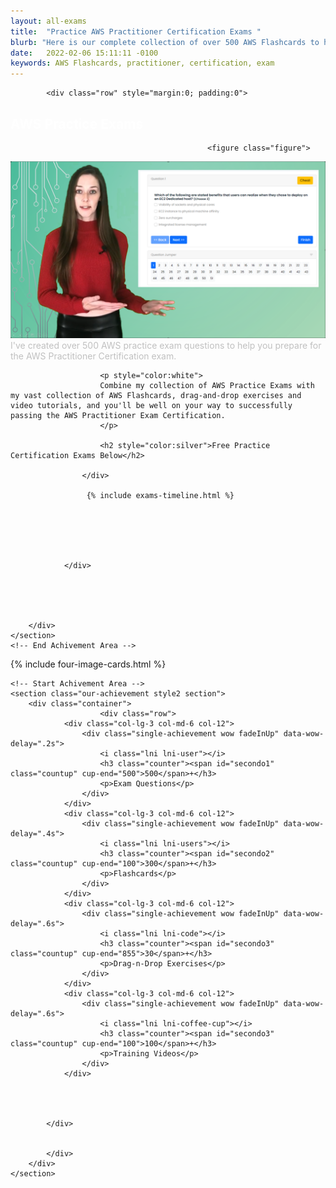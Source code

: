 ```yaml
---
layout: all-exams
title:  "Practice AWS Practitioner Certification Exams "
blurb: "Here is our complete collection of over 500 AWS Flashcards to help you prepare for and pass the AWS Practitioner Certification Exam"
date:   2022-02-06 15:11:11 -0100
keywords: AWS Flashcards, practitioner, certification, exam
---
```


<section class="our-achievement style2 section" >
        <div class="container" >
		
		
		
			<div class="row" style="margin:0; padding:0">
				
				
<div class="section-title style2 align-center gray-bg mt-5 mb-0 padding:0">
                        <span class="wow fadeInDown" data-wow-delay=".2s" style="visibility: visible; animation-delay: 0.2s; animation-name: fadeInDown;"><h1 style="color:white">
						AWS Practice Exams</h1></span>
						
												<figure class="figure">
  <img src="/assets/more-exams.png" alt="Build vs Merge with Maven Gradle and Git" class="img-fluid mx-auto d-block img-thumbnail rounded ">
  <figcaption class="figure-caption" style="color:silver">I've created over 500 AWS practice exam questions to help you prepare for the AWS Practitioner Certification exam.</figcaption>
</figure>


						<p style="color:white">
						Combine my collection of AWS Practice Exams with my vast collection of AWS Flashcards, drag-and-drop exercises and video tutorials, and you'll be well on your way to successfully passing the AWS Practitioner Exam Certification.
						</p>

						<h2 style="color:silver">Free Practice Certification Exams Below</h2>

                    </div>

                     {% include exams-timeline.html %}


				
				
				
				
				</div>
		
		
		
		

        </div>
    </section>
    <!-- End Achivement Area -->











	
	
{% include four-image-cards.html %}

	
	
	
	
	
	
	

    <!-- Start Achivement Area -->
    <section class="our-achievement style2 section">
        <div class="container">
                        <div class="row">
                <div class="col-lg-3 col-md-6 col-12">
                    <div class="single-achievement wow fadeInUp" data-wow-delay=".2s">
                        <i class="lni lni-user"></i>
                        <h3 class="counter"><span id="secondo1" class="countup" cup-end="500">500</span>+</h3>
                        <p>Exam Questions</p>
                    </div>
                </div>
                <div class="col-lg-3 col-md-6 col-12">
                    <div class="single-achievement wow fadeInUp" data-wow-delay=".4s">
                        <i class="lni lni-users"></i>
                        <h3 class="counter"><span id="secondo2" class="countup" cup-end="100">300</span>+</h3>
                        <p>Flashcards</p>
                    </div>
                </div>
                <div class="col-lg-3 col-md-6 col-12">
                    <div class="single-achievement wow fadeInUp" data-wow-delay=".6s">
                        <i class="lni lni-code"></i>
                        <h3 class="counter"><span id="secondo3" class="countup" cup-end="855">30</span>+</h3>
                        <p>Drag-n-Drop Exercises</p>
                    </div>
                </div>
                <div class="col-lg-3 col-md-6 col-12">
                    <div class="single-achievement wow fadeInUp" data-wow-delay=".6s">
                        <i class="lni lni-coffee-cup"></i>
                        <h3 class="counter"><span id="secondo3" class="countup" cup-end="100">100</span>+</h3>
                        <p>Training Videos</p>
                    </div>
                </div>
				

				
				
            </div>
				
				
            </div>
        </div>
    </section>





